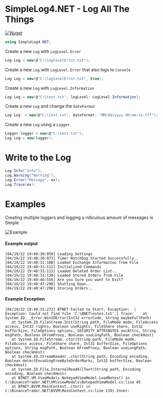 # SimpleLog4.NET - Log All The Things

[![Nuget](https://img.shields.io/nuget/v/SimpleLog4.NET)](https://www.nuget.org/packages/SimpleLog4.NET)

```cs 
using SimpleLog4.NET;
```

Create a new `Log` with `LogLevel.Error`
``` cs
Log Log = new(@"C:\loglevelError.txt");
```

Create a new `Log` with `LogLevel.Error` that also logs to `Console`
``` cs
Log Log = new(@"C:\loglevelError.txt", true);
```

Create a new `Log` with `LogLevel.Information`
``` cs
Log Log = new(@"C:\test.txt", logLevel: LogLevel.Information);
```

Create a new `Log` and change the `DateFormat`
``` cs
Log Log  = new(@"C:\test.txt", dateFormat: "MM/dd/yyyy HH:mm:ss:fff");
```

Create a new `Log` using a `Logger`
``` cs
Logger logger = new(@"C:\test.txt");
Log Log = new(logger);
```


# Write to the Log

```cs
Log.Info("Info");
Log.Warning("Warning");
Log.Error("Message", ex);
Log.Trace(ex);
```

# Examples

Creating multiple loggers and logging a ridiculous amount of messages is Simple

![Example](https://i.imgur.com/ywVvBbB.png)

#### Example output
```
[04/19/22 19:40:30:950] Loading Settings
[04/19/22 19:40:30:973] Timer WatchDog Started Successfully..
[04/19/22 19:40:31:108] Loaded Exchange Informaiton from File
[04/19/22 19:40:31:112] Initialized Commands
[04/19/22 19:40:31:113] Loaded Deleted Order List..
[04/19/22 19:40:31:130] Loaded Stored Orders from File
[04/19/22 19:40:46:556] Are you Sure you want to Exit?
[04/19/22 19:40:47:290] Shutting Down..
[04/19/22 19:40:47:296] Storing Orders..
```

#### Example Exception

```
[04/19/22 19:40:31:272] BTNET Failed to Start, Exception:  | Exception: Could not find file 'C:\BNET\notes.txt'.| Trace:    at System.IO.__Error.WinIOError(Int32 errorCode, String maybeFullPath)
   at System.IO.FileStream.Init(String path, FileMode mode, FileAccess access, Int32 rights, Boolean useRights, FileShare share, Int32 bufferSize, FileOptions options, SECURITY_ATTRIBUTES secAttrs, String msgPath, Boolean bFromProxy, Boolean useLongPath, Boolean checkHost)
   at System.IO.FileStream..ctor(String path, FileMode mode, FileAccess access, FileShare share, Int32 bufferSize, FileOptions options, String msgPath, Boolean bFromProxy, Boolean useLongPath, Boolean checkHost)
   at System.IO.StreamReader..ctor(String path, Encoding encoding, Boolean detectEncodingFromByteOrderMarks, Int32 bufferSize, Boolean checkHost)
   at System.IO.File.InternalReadAllText(String path, Encoding encoding, Boolean checkHost)
   at BTNET.VM.ViewModels.NotepadViewModel.LoadNotes() in C:\BinanceTrader.NET\VM\ViewModels\NotepadViewModel.cs:line 45
   at BTNET.BVVM.MainContext..ctor() in C:\BinanceTrader.NET\BVVM\MainContext.cs:line 119| Inner: 
```
